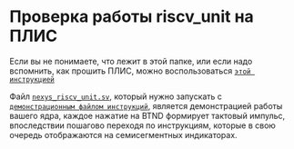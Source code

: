 # Проверка работы riscv_unit на ПЛИС

Если вы не понимаете, что лежит в этой папке, или если надо вспомнить, как прошить ПЛИС, можно воспользоваться [`этой инструкцией`](../../../Vivado%20Basics/Program%20nexys%20a7.md)

Файл [`nexys_riscv_unit.sv`](nexys_riscv_unit.sv), который нужно запускать с  [`демонстрационным файлом инструкций`](../program.mem), является демонстрацией работы вашего ядра, каждое нажатие на BTND формирует тактовый импульс, впоследствии пошагово переходя по инструкциям, которые в свою очередь отображаются на семисегментных индикаторах.

